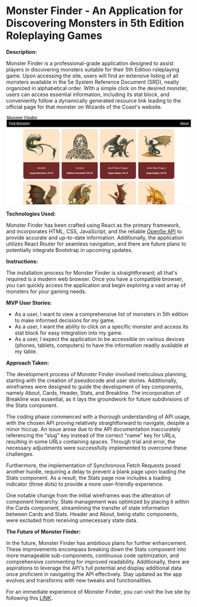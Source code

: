 # Monster Finder - An Application for Discovering Monsters in 5th Edition Roleplaying Games

**Description:**

Monster Finder is a professional-grade application designed to assist players in discovering monsters suitable for their 5th Edition roleplaying game. Upon accessing the site, users will find an extensive listing of all monsters available in the 5e System Reference Document (SRD), neatly organized in alphabetical order. With a simple click on the desired monster, users can access essential information, including its stat block, and conveniently follow a dynamically generated resource link leading to the official page for that monster on Wizards of the Coast's website.

![Monster Finder Website](https://github.com/Rancor38/monster/blob/main/Screenshot%202022-09-03%20at%201.06.18%20AM.png?raw=true)

**Technologies Used:**

Monster Finder has been crafted using React as the primary framework, and incorporates HTML, CSS, JavaScript, and the reliable [Open5e API](https://open5e.com/ "Open5e API") to provide accurate and up-to-date information. Additionally, the application utilizes React Router for seamless navigation, and there are future plans to potentially integrate Bootstrap in upcoming updates.

**Instructions:**

The installation process for Monster Finder is straightforward; all that's required is a modern web browser. Once you have a compatible browser, you can quickly access the application and begin exploring a vast array of monsters for your gaming needs.

**MVP User Stories:**

- As a user, I want to view a comprehensive list of monsters in 5th edition to make informed decisions for my game.
- As a user, I want the ability to click on a specific monster and access its stat block for easy integration into my game.
- As a user, I expect the application to be accessible on various devices (phones, tablets, computers) to have the information readily available at my table.

**Approach Taken:**

The development process of Monster Finder involved meticulous planning, starting with the creation of pseudocode and user stories. Additionally, wireframes were designed to guide the development of key components, namely About, Cards, Header, Stats, and Breakline. The incorporation of Breakline was essential, as it lays the groundwork for future subdivisions of the Stats component.

The coding phase commenced with a thorough understanding of API usage, with the chosen API proving relatively straightforward to navigate, despite a minor hiccup. An issue arose due to the API documentation inaccurately referencing the "slug" key instead of the correct "name" key for URLs, resulting in some URLs containing spaces. Through trial and error, the necessary adjustments were successfully implemented to overcome these challenges.

Furthermore, the implementation of Synchronous Fetch Requests posed another hurdle, requiring a delay to prevent a blank page upon loading the Stats component. As a result, the Stats page now includes a loading indicator (three dots) to provide a more user-friendly experience.

One notable change from the initial wireframes was the alteration of component hierarchy. State management was optimized by placing it within the Cards component, streamlining the transfer of state information between Cards and Stats. Header and About, being static components, were excluded from receiving unnecessary state data.

**The Future of Monster Finder:**

In the future, Monster Finder has ambitious plans for further enhancement. These improvements encompass breaking down the Stats component into more manageable sub-components, continuous code optimization, and comprehensive commenting for improved readability. Additionally, there are aspirations to leverage the API's full potential and display additional data once proficient in navigating the API effectively. Stay updated as the app evolves and transforms with new tweaks and functionalities.

For an immediate experience of Monster Finder, you can visit the live site by following this [LINK](https://monsterfinder5e.netlify.app/).
